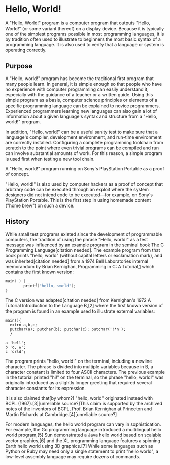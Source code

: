 Hello, World!
======

A "Hello, World!" program is a computer program that outputs "Hello, World!" (or some variant thereof) on a display device. Because it is typically one of the simplest programs possible in most programming languages, it is by tradition often used to illustrate to beginners the most basic syntax of a programming language. It is also used to verify that a language or system is operating correctly.

Purpose
-------

A "Hello, world!" program has become the traditional first program that many people learn. In general, it is simple enough so that people who have no experience with computer programming can easily understand it, especially with the guidance of a teacher or a written guide. Using this simple program as a basis, computer science principles or elements of a specific programming language can be explained to novice programmers. Experienced programmers learning new languages can also gain a lot of information about a given language's syntax and structure from a "Hello, world!" program.

In addition, "Hello, world!" can be a useful sanity test to make sure that a language's compiler, development environment, and run-time environment are correctly installed. Configuring a complete programming toolchain from scratch to the point where even trivial programs can be compiled and run can involve substantial amounts of work. For this reason, a simple program is used first when testing a new tool chain.

A "Hello, world!" program running on Sony's PlayStation Portable as a proof of concept.

"Hello, world!" is also used by computer hackers as a proof of concept that arbitrary code can be executed through an exploit where the system designers did not intend code to be executed—for example, on Sony's PlayStation Portable. This is the first step in using homemade content ("home brew") on such a device.

History
-------

While small test programs existed since the development of programmable computers, the tradition of using the phrase "Hello, world!" as a test message was influenced by an example program in the seminal book The C Programming Language[citation needed]. The example program from that book prints "hello, world" (without capital letters or exclamation mark), and was inherited[citation needed] from a 1974 Bell Laboratories internal memorandum by Brian Kernighan, Programming in C: A Tutorial,[1] which contains the first known version:

```c
main( ) {
        printf("hello, world");
}
```

The C version was adapted[citation needed] from Kernighan's 1972 A Tutorial Introduction to the Language B,[2] where the first known version of the program is found in an example used to illustrate external variables:

```b
main(){
  extrn a,b,c;
  putchar(a); putchar(b); putchar(c); putchar('!*n');
  }

a 'hell';
b 'o, w';
c 'orld';
```

The program prints "hello, world!" on the terminal, including a newline character. The phrase is divided into multiple variables because in B, a character constant is limited to four ASCII characters. The previous example in the tutorial printed "hi!" on the terminal, so the phrase "hello, world!" was originally introduced as a slightly longer greeting that required several character constants for its expression.

It is also claimed that[by whom?] "hello, world" originated instead with BCPL (1967).[3][unreliable source?]This claim is supported by the archived notes of the inventors of BCPL, Prof. Brian Kernighan at Princeton and Martin Richards at Cambridge.[4][unreliable source?]

For modern languages, the hello world program can vary in sophistication. For example, the Go programming language introduced a multilingual hello world program,[5] Sun demonstrated a Java hello world based on scalable vector graphics,[6] and the XL programming language features a spinning Earth hello world using 3D graphics.[7] While some languages such as Python or Ruby may need only a single statement to print "hello world", a low-level assembly language may require dozens of commands.

[1]: https://en.wikipedia.org/wiki/%22Hello,_World!%22_program